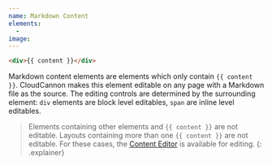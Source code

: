 ```yaml
---
name: Markdown Content
elements:
  -
image:
---
```


~~~html
<div>{{ content }}</div>
~~~

Markdown content elements are elements which only contain `{{ content }}`. CloudCannon makes this element editable on any page with a Markdown file as the source. The editing controls are determined by the surrounding element: `div` elements are block level editables, `span` are inline level editables.

> Elements containing other elements and `{{ content }}` are not editable. Layouts containing more than one `{{ content }}` are not editable. For these cases, the [Content Editor](/editing/content-editor/) is available for editing.
{: .explainer}
